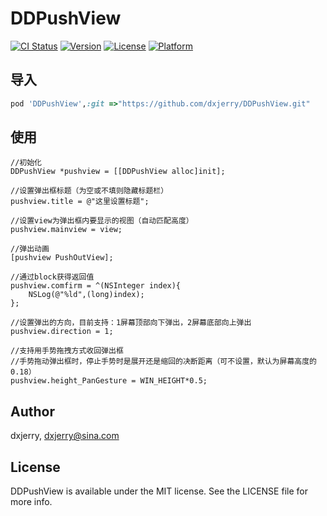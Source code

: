 # DDPushView

[![CI Status](https://img.shields.io/travis/dxjerry/DDPushView.svg?style=flat)](https://travis-ci.org/dxjerry/DDPushView)
[![Version](https://img.shields.io/cocoapods/v/DDPushView.svg?style=flat)](https://cocoapods.org/pods/DDPushView)
[![License](https://img.shields.io/cocoapods/l/DDPushView.svg?style=flat)](https://cocoapods.org/pods/DDPushView)
[![Platform](https://img.shields.io/cocoapods/p/DDPushView.svg?style=flat)](https://cocoapods.org/pods/DDPushView)

## 导入

```ruby
pod 'DDPushView',:git =>"https://github.com/dxjerry/DDPushView.git"
```

## 使用

```objc
//初始化
DDPushView *pushview = [[DDPushView alloc]init];

//设置弹出框标题（为空或不填则隐藏标题栏）
pushview.title = @"这里设置标题";

//设置view为弹出框内要显示的视图（自动匹配高度）
pushview.mainview = view;

//弹出动画
[pushview PushOutView];

//通过block获得返回值
pushview.comfirm = ^(NSInteger index){
    NSLog(@"%ld",(long)index);
};

//设置弹出的方向，目前支持：1屏幕顶部向下弹出，2屏幕底部向上弹出
pushview.direction = 1;

//支持用手势拖拽方式收回弹出框
//手势拖动弹出框时，停止手势时是展开还是缩回的决断距离（可不设置，默认为屏幕高度的0.18）
pushview.height_PanGesture = WIN_HEIGHT*0.5;
```

## Author

dxjerry, dxjerry@sina.com

## License

DDPushView is available under the MIT license. See the LICENSE file for more info.
